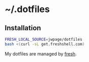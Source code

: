 # ~/.dotfiles

## Installation

```sh
FRESH_LOCAL_SOURCE=jwpage/dotfiles
bash <(curl -sL get.freshshell.com)
```

My dotfiles are managed by [fresh].

[fresh]: http://freshshell.com
